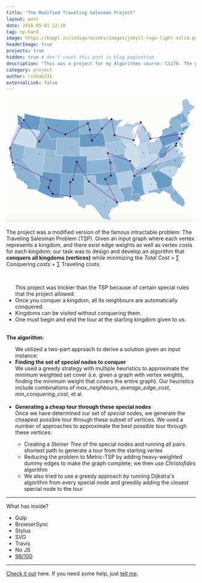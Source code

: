 ```yaml
---
title: "The Modified Traveling Salesman Project"
layout: post
date: 2018-05-01 22:10
tag: np-hard
image: https://koppl.in/indigo/assets/images/jekyll-logo-light-solid.png
headerImage: true
projects: true
hidden: true # don't count this post in blog pagination
description: "This was a project for my Algorithms course: CS170. The project specification can be found <a href="../assets/cs170-spec.pdf">here</a>."
category: project
author: rishab231
externalLink: false
---
```


![The Modified Traveling Salesman Problem](../assets/images/map.png)

The project was a modified version of the famous intractable problem: The Traveling Salesman Problem (TSP). Given an input graph where each vertex represents a kingdom, and there exist edge weights as well as vertex costs for each kingdom; our task was to design and develop an algorithm that <b>conquers all kingdoms (vertices)</b> while minimizing the <i>Total Cost</i> = ∑ Conquering costs + ∑ Traveling costs.

<br>
<ul>This project was trickier than the TSP because of certain special rules that the project allowed:
	<li>Once you conquer a kingdom, all its neighbours are automatically conquered.</li>
	<li>Kingdoms can be visited without conquering them.</li>
	<li>One must begin and end the tour at the starting kingdom given to us.</li>
</ul>
<br>
<strong>The algorithm:</strong>
<ul>We utilized a two-part approach to derive a solution given an input instance:
	<li><b>Finding the set of <i>special</i> nodes to conquer</b></li>
	We used a greedy strategy with multiple heuristics to approximate the minimum weighted set cover (i.e. given a graph with vertex weights, finding the minimum weight that covers the entire graph). Our heuristics include combinations of <i>max_neighbours</i>, <i>average_edge_cost</i>, <i>min_conquering_cost</i>, et al.
	<br><br>
	<li><b>Generating a cheap tour through these special nodes</b></li>
	Once we have determined our set of <i>special</i> nodes, we generate the cheapest possible tour through these subset of vertices. We used a number of approaches to approximate the best possible tour through these vertices:
	<ul>
		<li>Creating a <i>Steiner Tree</i> of the special nodes and running all pairs shortest path to generate a tour from the starting vertex</li>
		<li>Reducing the problem to Metric-TSP by adding heavy-weighted dummy edges to make the graph complete; we then use <i>Christofides</i> algorithm</li>
		<li>We also tried to use a greedy approach by running Dijkstra's algorithm from every special node and greedily adding the closest special node to the tour</li>
	</ul>
</ul>

---

What has inside?

- Gulp
- BrowserSync
- Stylus
- SVG
- Travis
- No JS
- [98/100](https://developers.google.com/speed/pagespeed/insights/?url=http%3A%2F%2Fsergiokopplin.github.io%2Findigo%2F)

---

[Check it out](http://sergiokopplin.github.io/indigo/) here.
If you need some help, just [tell me](http://github.com/sergiokopplin/indigo/issues).
